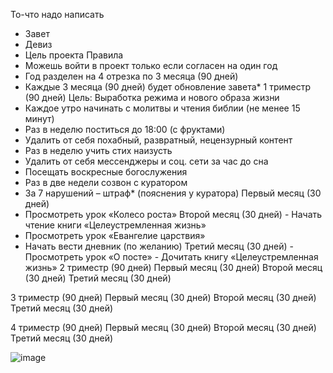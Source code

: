 То-что надо написать
- Завет
- Девиз
- Цель проекта
Правила
- Можешь войти в проект только если согласен на один год
- Год разделен на 4 отрезка по 3 месяца (90 дней)
- Каждые 3 месяца (90 дней) будет обновление завета*
1 триместр (90 дней)
Цель: Выработка режима и нового образа жизни
- Каждое утро начинать с молитвы и чтения библии (не менее 15 минут)
- Раз в неделю поститься до 18:00 (с фруктами) 
- Удалить от себя похабный, развратный, нецензурный контент
- Раз в неделю учить стих наизусть
- Удалить от себя мессенджеры и соц. сети за час до сна
- Посещать воскресные богослужения
- Раз в две недели созвон с куратором
- За 7 нарушений – штраф* (пояснения у куратора)
Первый месяц (30 дней)
- Просмотреть урок «Колесо роста»
Второй месяц (30 дней)
		- Начать чтение книги «Целеустремленная жизнь»
- Просмотреть урок «Евангелие царствия»
- Начать вести дневник (по желанию)
Третий месяц (30 дней)
		- Просмотреть урок «О посте»
		- Дочитать книгу «Целеустремленная жизнь»
2 триместр (90 дней)
Первый месяц (30 дней)
Второй месяц (30 дней)
Третий месяц (30 дней)

3 триместр (90 дней)
Первый месяц (30 дней)
Второй месяц (30 дней)
Третий месяц (30 дней)

4 триместр (90 дней)
Первый месяц (30 дней)
Второй месяц (30 дней)
Третий месяц (30 дней)

![image](https://github.com/user-attachments/assets/152792f2-0273-4f47-9dcd-c8f4ab63597d)
